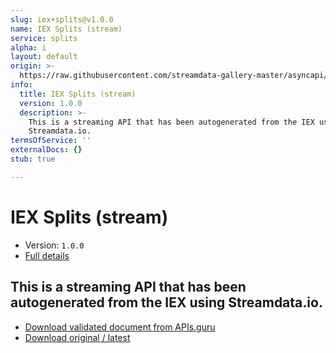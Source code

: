 ```yaml
---
slug: iex+splits@v1.0.0
name: IEX Splits (stream)
service: splits
alpha: i
layout: default
origin: >-
  https://raw.githubusercontent.com/streamdata-gallery-master/asyncapi/master/_listings/iex/iex-splits-stream-async.md
info:
  title: IEX Splits (stream)
  version: 1.0.0
  description: >-
    This is a streaming API that has been autogenerated from the IEX using
    Streamdata.io.
termsOfService: ''
externalDocs: {}
stub: true

---
```

# IEX Splits (stream)

* Version: `1.0.0`
* [Full details](../html/iex+splits@v1.0.0.html)



## This is a streaming API that has been autogenerated from the IEX using Streamdata.io.



* [Download validated document from APIs.guru](https://raw.githubusercontent.com/APIs-guru/asyncapi-directory/master/docs/APIs/iex%2Bsplits%40v1.0.0.yaml)
* [Download original / latest](https://raw.githubusercontent.com/streamdata-gallery-master/asyncapi/master/_listings/iex/iex-splits-stream-async.md)

<script type="application/ld+json">
{
  "@context": "http://schema.org/",
  "@type": "WebAPI",
  "description": "This is a streaming API that has been autogenerated from the IEX using Streamdata.io.",
  "documentation": "",

  "name": "IEX Splits (stream)"
}
</script>
